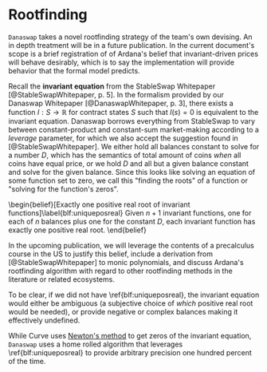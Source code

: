 # Rootfinding

`Danaswap` takes a novel rootfinding strategy of the team's own devising. An in depth treatment will be in a future publication. In the current document's scope is a brief registration of of Ardana's belief that invariant-driven prices will behave desirably, which is to say the implementation will provide behavior that the formal model predicts. 

Recall the **invariant equation** from the StableSwap Whitepaper [@StableSwapWhitepaper, p. 5]. In the formalism provided by our Danaswap Whitepaper [@DanaswapWhitepaper, p. 3], there exists a function $I : S \rightarrow \mathbb{R}$ for contract states $S$ such that $I(s) = 0$ is equivalent to the invariant equation. Danaswap borrows everything from StableSwap to vary between constant-product and constant-sum market-making according to a _leverage_ parameter, for which we also accept the suggestion found in [@StableSwapWhitepaper]. We either hold all balances constant to solve for a number $D$, which has the semantics of total amount of coins _when_ all coins have equal price, or we hold $D$ and all but a given balance constant and solve for the given balance. Since this looks like solving an equation of some function set to zero, we call this "finding the roots" of a function or "solving for the function's zeros".

\begin{belief}[Exactly one positive real root of invariant functions]\label{blf:uniqueposreal}
Given $n + 1$ invariant functions, one for each of $n$ balances plus one for the constant $D$, each invariant function has exactly one positive real root. 
\end{belief}

In the upcoming publication, we will leverage the contents of a precalculus course in the US to justify this belief, include a derivation from [@StableSwapWhitepaper] to monic polynomials, and discuss Ardana's rootfinding algorithm with regard to other rootfinding methods in the literature or related ecosystems.

To be clear, if we did not have \ref{blf:uniqueposreal}, the invariant equation would either be ambiguous (a subjective choice of _which_ positive real root would be needed), or provide negative or complex balances making it effectively undefined. 

While Curve uses [Newton's method](https://en.wikipedia.org/wiki/Newton%27s_method) to get zeros of the invariant equation, `Danaswap` uses a home rolled algorithm that leverages \ref{blf:uniqueposreal} to provide arbitrary precision one hundred percent of the time.
